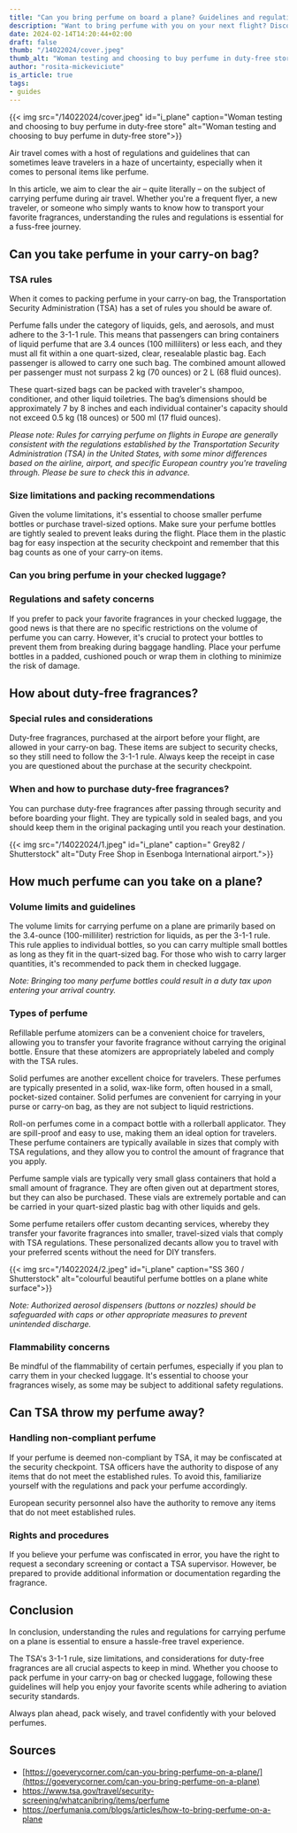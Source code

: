 ```yaml
---
title: "Can you bring perfume on board a plane? Guidelines and regulations"
description: "Want to bring perfume with you on your next flight? Discover the rules and tips for doing so. Stay informed with our travel guidelines and regulations."
date: 2024-02-14T14:20:44+02:00
draft: false
thumb: "/14022024/cover.jpeg"
thumb_alt: "Woman testing and choosing to buy perfume in duty-free store"
author: "rosita-mickeviciute"
is_article: true
tags:
- guides
---
```

{{< img src="/14022024/cover.jpeg" id="i_plane" caption="Woman testing and choosing to buy perfume in duty-free store" alt="Woman testing and choosing to buy perfume in duty-free store">}}

Air travel comes with a host of regulations and guidelines that can sometimes leave travelers in a haze of uncertainty, especially when it comes to personal items like perfume.

In this article, we aim to clear the air – quite literally – on the subject of carrying perfume during air travel. Whether you're a frequent flyer, a new traveler, or someone who simply wants to know how to transport your favorite fragrances, understanding the rules and regulations is essential for a fuss-free journey.

## Can you take perfume in your carry-on bag?

### TSA rules

When it comes to packing perfume in your carry-on bag, the Transportation Security Administration (TSA) has a set of rules you should be aware of. 

Perfume falls under the category of liquids, gels, and aerosols, and must adhere to the 3-1-1 rule. This means that passengers can bring containers of liquid perfume that are 3.4 ounces (100 milliliters) or less each, and they must all fit within a one quart-sized, clear, resealable plastic bag. Each passenger is allowed to carry one such bag. The combined amount allowed per passenger must not surpass 2 kg (70 ounces) or 2 L (68 fluid ounces).

These quart-sized bags can be packed with traveler's shampoo, conditioner, and other liquid toiletries. The bag’s dimensions should be approximately 7 by 8 inches and each individual container's capacity should not exceed 0.5 kg (18 ounces) or 500 ml (17 fluid ounces).

*Please note: Rules for carrying perfume on flights in Europe are generally consistent with the regulations established by the Transportation Security Administration (TSA) in the United States, with some minor differences based on the airline, airport, and specific European country you're traveling through. Please be sure to check this in advance.* 

### Size limitations and packing recommendations

Given the volume limitations, it's essential to choose smaller perfume bottles or purchase travel-sized options. Make sure your perfume bottles are tightly sealed to prevent leaks during the flight. Place them in the plastic bag for easy inspection at the security checkpoint and remember that this bag counts as one of your carry-on items.

### Can you bring perfume in your checked luggage?

### Regulations and safety concerns

If you prefer to pack your favorite fragrances in your checked luggage, the good news is that there are no specific restrictions on the volume of perfume you can carry. However, it's crucial to protect your bottles to prevent them from breaking during baggage handling. Place your perfume bottles in a padded, cushioned pouch or wrap them in clothing to minimize the risk of damage.

## How about duty-free fragrances?

### Special rules and considerations

Duty-free fragrances, purchased at the airport before your flight, are allowed in your carry-on bag. These items are subject to security checks, so they still need to follow the 3-1-1 rule. Always keep the receipt in case you are questioned about the purchase at the security checkpoint.

### When and how to purchase duty-free fragrances?

You can purchase duty-free fragrances after passing through security and before boarding your flight. They are typically sold in sealed bags, and you should keep them in the original packaging until you reach your destination.

{{< img src="/14022024/1.jpeg" id="i_plane" caption=" Grey82 / Shutterstock" alt="Duty Free Shop in Esenboga International airport.">}}

## How much perfume can you take on a plane?

### Volume limits and guidelines

The volume limits for carrying perfume on a plane are primarily based on the 3.4-ounce (100-milliliter) restriction for liquids, as per the 3-1-1 rule. This rule applies to individual bottles, so you can carry multiple small bottles as long as they fit in the quart-sized bag. For those who wish to carry larger quantities, it's recommended to pack them in checked luggage.

*Note: Bringing too many perfume bottles could result in a duty tax upon entering your arrival country.*

### Types of perfume

Refillable perfume atomizers can be a convenient choice for travelers, allowing you to transfer your favorite fragrance without carrying the original bottle. Ensure that these atomizers are appropriately labeled and comply with the TSA rules.

Solid perfumes are another excellent choice for travelers. These perfumes are typically presented in a solid, wax-like form, often housed in a small, pocket-sized container. Solid perfumes are convenient for carrying in your purse or carry-on bag, as they are not subject to liquid restrictions.

Roll-on perfumes come in a compact bottle with a rollerball applicator. They are spill-proof and easy to use, making them an ideal option for travelers. These perfume containers are typically available in sizes that comply with TSA regulations, and they allow you to control the amount of fragrance that you apply.

Perfume sample vials are typically very small glass containers that hold a small amount of fragrance. They are often given out at department stores, but they can also be purchased. These vials are extremely portable and can be carried in your quart-sized plastic bag with other liquids and gels.

Some perfume retailers offer custom decanting services, whereby they transfer your favorite fragrances into smaller, travel-sized vials that comply with TSA regulations. These personalized decants allow you to travel with your preferred scents without the need for DIY transfers.

{{< img src="/14022024/2.jpeg" id="i_plane" caption="SS 360 / Shutterstock" alt="colourful beautiful perfume bottles on a plane white surface">}}

*Note: Authorized aerosol dispensers (buttons or nozzles) should be safeguarded with caps or other appropriate measures to prevent unintended discharge.*

### Flammability concerns

Be mindful of the flammability of certain perfumes, especially if you plan to carry them in your checked luggage. It's essential to choose your fragrances wisely, as some may be subject to additional safety regulations.

## Can TSA throw my perfume away?

### Handling non-compliant perfume

If your perfume is deemed non-compliant by TSA, it may be confiscated at the security checkpoint. TSA officers have the authority to dispose of any items that do not meet the established rules. To avoid this, familiarize yourself with the regulations and pack your perfume accordingly.

European security personnel also have the authority to remove any items that do not meet established rules.

### Rights and procedures

If you believe your perfume was confiscated in error, you have the right to request a secondary screening or contact a TSA supervisor. However, be prepared to provide additional information or documentation regarding the fragrance.

## Conclusion

In conclusion, understanding the rules and regulations for carrying perfume on a plane is essential to ensure a hassle-free travel experience. 

The TSA's 3-1-1 rule, size limitations, and considerations for duty-free fragrances are all crucial aspects to keep in mind. Whether you choose to pack perfume in your carry-on bag or checked luggage, following these guidelines will help you enjoy your favorite scents while adhering to aviation security standards. 

Always plan ahead, pack wisely, and travel confidently with your beloved perfumes.

## Sources

- [https://goeverycorner.com/can-you-bring-perfume-on-a-plane/](https://goeverycorner.com/can-you-bring-perfume-on-a-plane)
- <https://www.tsa.gov/travel/security-screening/whatcanibring/items/perfume>
- <https://perfumania.com/blogs/articles/how-to-bring-perfume-on-a-plane>

